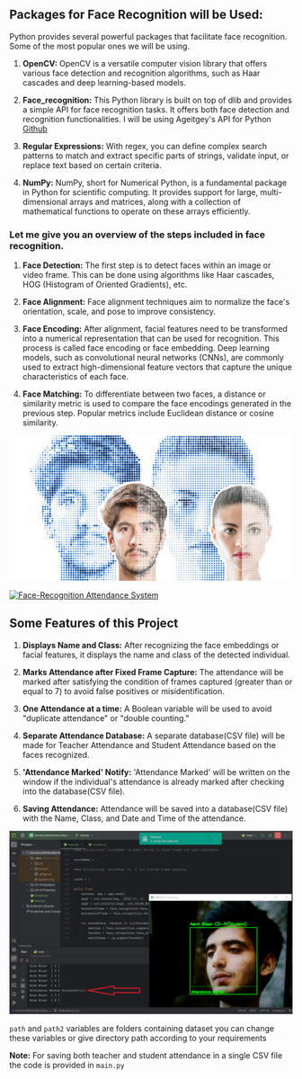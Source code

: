 ## Packages for Face Recognition will be Used:

Python provides several powerful packages that facilitate face recognition. Some of the most popular ones we will be using.

1. **OpenCV:** OpenCV is a versatile computer vision library that offers various face detection and recognition algorithms, such as Haar cascades and deep learning-based models.

2. **Face_recognition:** This Python library is built on top of dlib and provides a simple API for face recognition tasks. It offers both face detection and recognition functionalities. I will be using Ageitgey's API for Python [Github](https://github.com/ageitgey/face_recognition)

3. **Regular Expressions:** With regex, you can define complex search patterns to match and extract specific parts of strings, validate input, or replace text based on certain criteria.

4. **NumPy:** NumPy, short for Numerical Python, is a fundamental package in Python for scientific computing. It provides support for large, multi-dimensional arrays and matrices, along with a collection of mathematical functions to operate on these arrays efficiently.


### Let me give you an overview of the steps included in face recognition.

1. **Face Detection:** The first step is to detect faces within an image or video frame. This can be done using algorithms like Haar cascades, HOG (Histogram of Oriented Gradients), etc.

2. **Face Alignment:** Face alignment techniques aim to normalize the face's orientation, scale, and pose to improve consistency.

3. **Face Encoding:** After alignment, facial features need to be transformed into a numerical representation that can be used for recognition. This process is called face encoding or face embedding. Deep learning models, such as convolutional neural networks (CNNs), are commonly used to extract high-dimensional feature vectors that capture the unique characteristics of each face.

4. **Face Matching:** To differentiate between two faces, a distance or similarity metric is used to compare the face encodings generated in the previous step. Popular metrics include Euclidean distance or cosine similarity.

**![matching.jpg](matching.jpg)**


[![Face-Recognition Attendance System](https://img.youtube.com/vi/Q4FZrCs4z8E/0.jpg)](https://www.youtube.com/watch?v=Q4FZrCs4z8E)

## Some Features of this Project

1. **Displays Name and Class:** After recognizing the face embeddings or facial features, it displays the name and class of the detected individual.

2. **Marks Attendance after Fixed Frame Capture:** The attendance will be marked after satisfying the condition of frames captured (greater than or equal to 7) to avoid false positives or misidentification.

3. **One Attendance at a time:** A Boolean variable will be used to avoid "duplicate attendance" or "double counting."

4. **Separate Attendance Database:** A separate database(CSV file) will be made for Teacher Attendance and Student Attendance based on the faces recognized.

5. **'Attendance Marked' Notify:** 'Attendance Marked' will be written on the window if the individual's attendance is already marked after checking into the database(CSV file).

6. **Saving Attendance:** Attendance will be saved into a database(CSV file) with the Name, Class, and Date and Time of the attendance.

![Eg1.jpg](Eg1.PNG)



`path` and `path2` variables are folders containing dataset you can change these variables or give directory path according to your requirements

**Note:** For saving both teacher and student attendance in a single CSV file the code is provided in `main.py`

